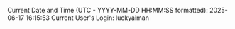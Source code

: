 Current Date and Time (UTC - YYYY-MM-DD HH:MM:SS formatted): 2025-06-17 16:15:53
Current User's Login: luckyaiman
